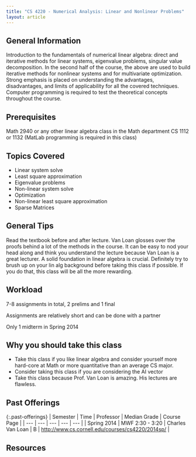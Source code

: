 ```yaml
---
title: "CS 4220 - Numerical Analysis: Linear and Nonlinear Problems"
layout: article
---
```


## General Information

Introduction to the fundamentals of numerical linear algebra: direct and iterative methods for linear systems, eigenvalue problems, singular value decomposition. In the second half of the course, the above are used to build iterative methods for nonlinear systems and for multivariate optimization. Strong emphasis is placed on understanding the advantages, disadvantages, and limits of applicability for all the covered techniques. Computer programming is required to test the theoretical concepts throughout the course.

## Prerequisites

Math 2940 or any other linear algebra class in the Math department CS 1112 or 1132 (MatLab programming is required in this class)

## Topics Covered

 - Linear system solve
 - Least square approximation
 - Eigenvalue problems
 - Non-linear system solve
 - Optimization
 - Non-linear least square approximation
 - Sparse Matrices

## General Tips

Read the textbook before and after lecture. Van Loan glosses over the proofs behind a lot of the methods in the course. It can be easy to nod your head along and think you understand the lecture because Van Loan is a great lecturer. A solid foundation in linear algebra is crucial. Definitely try to brush up on your lin alg background before taking this class if possible. If you do that, this class will be all the more rewarding.

## Workload

7-8 assignments in total, 2 prelims and 1 final

Assignments are relatively short and can be done with a partner

Only 1 midterm in Spring 2014

## Why you should take this class

 - Take this class if you like linear algebra and consider yourself more hard-core at Math or more quantitative than an average CS major.
 - Consider taking this class if you are considering the AI vector
 - Take this class because Prof. Van Loan is amazing. His lectures are flawless.

## Past Offerings

{:.past-offerings}
| Semester | Time | Professor | Median Grade | Course Page |
| --- | --- | --- | --- | --- |
| Spring 2014 | MWF 2:30 - 3:20 | Charles Van Loan | B | <http://www.cs.cornell.edu/courses/cs4220/2014sp/> |

## Resources
